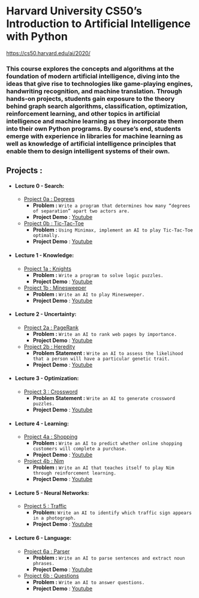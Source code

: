 # Harvard University CS50’s Introduction to Artificial Intelligence with Python

https://cs50.harvard.edu/ai/2020/



### This course explores the concepts and algorithms at the foundation of modern artificial intelligence, diving into the ideas that give rise to technologies like game-playing engines, handwriting recognition, and machine translation. Through hands-on projects, students gain exposure to the theory behind graph search algorithms, classification, optimization, reinforcement learning, and other topics in artificial intelligence and machine learning as they incorporate them into their own Python programs. By course’s end, students emerge with experience in libraries for machine learning as well as knowledge of artificial intelligence principles that enable them to design intelligent systems of their own.


## Projects :
 - #### Lecture 0 -  Search:
    - [Project 0a : Degrees](https://cs50.harvard.edu/ai/projects/0/degrees/)
        - **Problem  :** `Write a program that determines how many “degrees of separation” apart two actors are.`
        - **Project Demo** : [Youtube](https://youtu.be/pRtp83e3sjE)
    - [Project 0b : Tic-Tac-Toe](https://cs50.harvard.edu/ai/projects/0/tictactoe/)
        - **Problem  :** `Using Minimax, implement an AI to play Tic-Tac-Toe optimally.`
        - **Project Demo** : [Youtube](https://youtu.be/tsZdwRIKH0E)
  - #### Lecture 1 - Knowledge:
    - [Project 1a : Knights](https://cs50.harvard.edu/ai/projects/1/knights/)
        - **Problem  :** `Write a program to solve logic puzzles.`
        - **Project Demo** : [Youtube](https://youtu.be/uINC6Wo4R0c)
    - [Project 1b : Minesweeper](https://cs50.harvard.edu/ai/projects/1/minesweeper/)
        - **Problem  :** `Write an AI to play Minesweeper.`
        - **Project Demo** : [Youtube](https://youtu.be/Dal0JrioYpg)
  - #### Lecture 2 - Uncertainty:
    - [Project 2a : PageRank](https://cs50.harvard.edu/ai/projects/2/pagerank/)
        - **Problem :** `Write an AI to rank web pages by importance.`
        - **Project Demo** : [Youtube](https://youtu.be/yRf1x3FVEJg)
    - [Project 2b : Heredity](https://cs50.harvard.edu/ai/projects/2/heredity/)
        - **Problem Statement :** `Write an AI to assess the likelihood that a person will have a particular genetic trait.`
        - **Project Demo** : [Youtube](https://youtu.be/dkHPWtyJSzk)
  - #### Lecture 3 - Optimization:
    - [Project 3 : Crossword](https://cs50.harvard.edu/ai/projects/3/crossword/)
        - **Problem Statement :** `Write an AI to generate crossword puzzles.`
        - **Project Demo** : [Youtube](https://youtu.be/zToQOTjHV5g)
  - #### Lecture 4 - Learning:
    - [Project 4a : Shopping](https://cs50.harvard.edu/ai/projects/4/shopping/)
        - **Problem  :** `Write an AI to predict whether online shopping customers will complete a purchase.`
        - **Project Demo** : [Youtube](https://youtu.be/L4D6gIVlXhQ)
    - [Project 4b : Nim](https://cs50.harvard.edu/ai/projects/4/nim/)
        - **Problem :** `Write an AI that teaches itself to play Nim through reinforcement learning.`
        - **Project Demo** : [Youtube](https://youtu.be/t96X5lBDR5o)
  - #### Lecture 5 - Neural Networks:
    - [Project 5 : Traffic](https://cs50.harvard.edu/ai/projects/5/traffic/)
        - **Problem:** `Write an AI to identify which traffic sign appears in a photograph.`
        - **Project Demo** : [Youtube](https://youtu.be/HolwrZSQfsA)
  - #### Lecture 6 - Language:
    - [Project 6a : Parser](https://cs50.harvard.edu/ai/projects/6/parser/)
        - **Problem :** `Write an AI to parse sentences and extract noun phrases.`
        - **Project Demo** : [Youtube](https://youtu.be/RNr-RcJA1Ws)
    - [Project 6b : Questions](https://cs50.harvard.edu/ai/projects/6/questions/)
        - **Problem :** `Write an AI to answer questions.`
        - **Project Demo** : [Youtube](https://youtu.be/ZFIcUCY7G_k)
  

